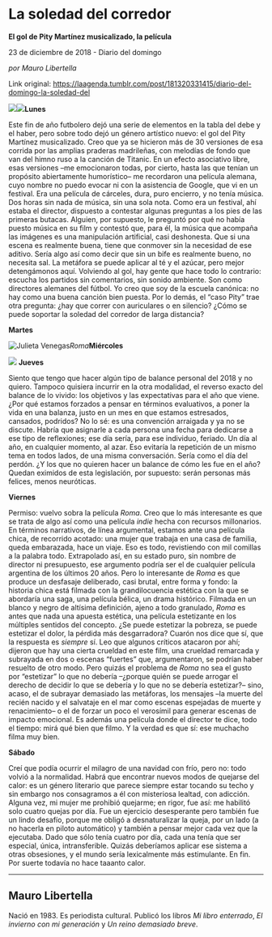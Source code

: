 # La soledad del corredor

**El gol de Pity Martínez musicalizado, la película**

23 de diciembre de 2018 - Diario del domingo

_por Mauro Libertella_

Link original: https://laagenda.tumblr.com/post/181320331415/diario-del-domingo-la-soledad-del

![](https://64.media.tumblr.com/6705bed760201d9b9735db47015ef221/tumblr_inline_pk8tvgz53B1t6q87u_500.jpg)![](https://64.media.tumblr.com/6705bed760201d9b9735db47015ef221/tumblr_inline_pk8qlpiaiY1t6q87u_500.jpg)**Lunes**

Este fin de año futbolero dejó una serie de
elementos en la tabla del debe y el haber, pero sobre todo dejó un género
artístico nuevo: el gol del Pity Martínez musicalizado. Creo que ya se hicieron
más de 30 versiones de esa corrida por las amplias praderas madrileñas, con
melodías de fondo que van del himno ruso a la canción de Titanic. En un efecto
asociativo libre, esas versiones –me emocionaron todas, por cierto, hasta las
que tenían un propósito abiertamente humorístico– me recordaron una película
alemana, cuyo nombre no puedo evocar ni con la asistencia de Google, que vi en
un festival. Era una película de cárceles, dura, puro encierro, y no tenía
música. Dos horas sin nada de música, sin una sola nota. Como era un festival,
ahí estaba el director, dispuesto a contestar algunas preguntas a los pies de
las primeras butacas. Alguien, por supuesto, le preguntó por qué no había
puesto música en su film y contestó que, para él, la música que acompaña las
imágenes es una manipulación artificial, casi deshonesta. Que si una escena es
realmente buena, tiene que conmover sin la necesidad de ese aditivo. Sería algo
así como decir que sin un bife es realmente bueno, no necesita sal. La metáfora
se puede aplicar al té y el azúcar, pero mejor detengámonos aquí. Volviendo al
gol, hay gente que hace todo lo contrario: escucha los partidos sin
comentarios, sin sonido ambiente. Son como directores alemanes del fútbol. Yo
creo que soy de la escuela canónica: no hay como una buena canción bien
puesta. Por lo demás, el “caso Pity” trae otra pregunta: ¿hay que correr con auriculares o en silencio? ¿Cómo se puede soportar la soledad del corredor de larga distancia?    

 **Martes**

![Julieta Venegas](https://64.media.tumblr.com/47ce6bd2337371a97dd9ccfbff9f3bd7/tumblr_inline_pk7007vhSe1t6q87u_250.jpg)*Roma***Miércoles**  


![](https://64.media.tumblr.com/c54128bb0338bc60ec7dc5b7b43543dc/tumblr_inline_pk7007i9xz1t6q87u_500.jpg) **Jueves**

Siento que tengo que hacer algún tipo de
balance personal del 2018 y no quiero. Tampoco quisiera incurrir en la otra
modalidad, el reverso exacto del balance de lo vivido: los objetivos y las
expectativas para el año que viene. ¿Por qué estamos forzados a pensar en términos
evaluativos, a poner la vida en una balanza, justo en un mes en que estamos
estresados, cansados, podridos? No lo sé: es una convención arraigada y ya no
se discute. Habría que asignarle a cada persona una fecha para dedicarse a ese
tipo de reflexiones; ese día sería, para ese individuo, feriado. Un día al año,
en cualquier momento, al azar. Eso evitaría la repetición de un mismo tema en
todos lados, de una misma conversación. Sería como el día del perdón. ¿Y los
que no quieren hacer un balance de cómo les fue en el año? Quedan eximidos de
esta legislación, por supuesto: serán personas más felices, menos neuróticas.

 **Viernes**

Permiso: vuelvo sobra la película *Roma*.
Creo que lo más interesante es que se trata de algo así como una película *indie* hecha
con recursos millonarios. En términos narrativos, de línea argumental, estamos
ante una película chica, de recorrido acotado: una mujer que trabaja en una
casa de familia, queda embarazada, hace un viaje. Eso es todo, revistiendo con
mil comillas a la palabra todo. Extrapolado así, en su estado puro, sin nombre
de director ni presupuesto, ese argumento podría ser el de cualquier película
argentina de los últimos 20 años. Pero lo interesante de *Roma* es que produce un desfasaje
deliberado, casi brutal, entre forma y fondo: la historia chica está filmada
con la grandilocuencia estética con la que se abordaría una saga, una película
bélica, un drama histórico. Filmada en un blanco y negro de altísima
definición, ajeno a todo granulado, *Roma* es
antes que nada una apuesta estética, una película estetizante en los múltiples
sentidos del concepto. ¿Se puede estetizar la pobreza, se puede estetizar el
dolor, la pérdida más desgarradora? Cuarón nos dice que sí, que la respuesta
es *siempre* sí. Leo que
algunos críticos atacaron por ahí; dijeron que hay una cierta crueldad en este
film, una crueldad remarcada y subrayada en dos o escenas “fuertes” que,
argumentaron, se podrían haber resuelto de otro modo. Pero quizás el problema
de *Roma* no sea el gusto por
“estetizar” lo que no debería –¿porque quién se puede arrogar el derecho de
decidir lo que se debería y lo que no se debería estetizar?– sino, acaso, el de
subrayar demasiado las metáforas, los mensajes –la muerte del recién nacido y
el salvataje en el mar como escenas espejadas de muerte y renacimiento– o el de
forzar un poco el verosímil para generar escenas de impacto emocional. Es
además una película donde el director te dice, todo el tiempo: mirá qué bien
que filmo. Y la verdad es que sí: ese muchacho filma muy bien.     

 **Sábado**

Creí que podía ocurrir el milagro de una
navidad con frío, pero no: todo volvió a la normalidad. Habrá que encontrar
nuevos modos de quejarse del calor: es un género literario que parece siempre
estar tocando su techo y sin embargo nos consagramos a él con misteriosa
lealtad, con adicción. Alguna vez, mi mujer me prohibió quejarme; en rigor, fue
así: me habilitó solo cuatro quejas por día. Fue un ejercicio desesperante pero
también fue un lindo desafío, porque me obligó a desnaturalizar la queja, por
un lado (a no hacerla en piloto automático) y también a pensar mejor cada vez
que la ejecutaba. Dado que sólo tenía cuatro por día, cada una tenía que ser
especial, única, intransferible. Quizás deberíamos aplicar ese sistema a otras
obsesiones, y el mundo sería lexicalmente más estimulante. En fin. Por suerte
todavía no hace taaanto calor. 



---

 Mauro Libertella
-----------------

Nació en 1983. Es periodista cultural. Publicó los libros *Mi libro enterrado*, *El invierno con mi generación* y *Un reino demasiado breve*. 


